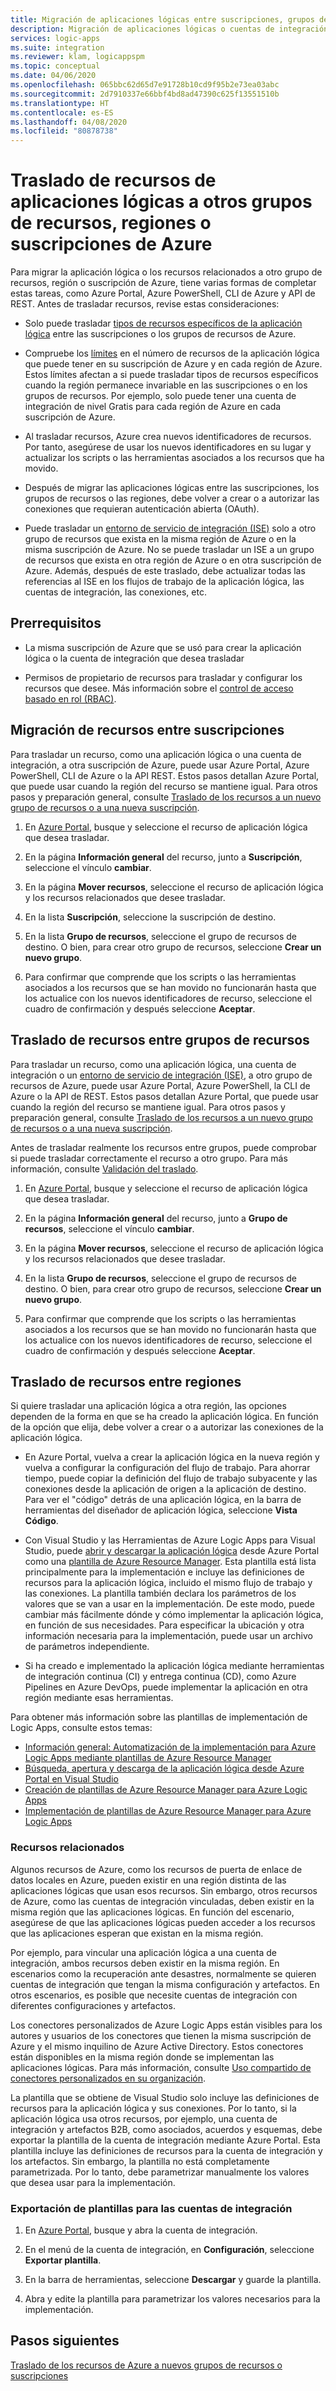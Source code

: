 ```yaml
---
title: Migración de aplicaciones lógicas entre suscripciones, grupos de recursos o regiones
description: Migración de aplicaciones lógicas o cuentas de integración a otras suscripciones de Azure, grupos de recursos o ubicaciones (regiones)
services: logic-apps
ms.suite: integration
ms.reviewer: klam, logicappspm
ms.topic: conceptual
ms.date: 04/06/2020
ms.openlocfilehash: 065bbc62d65d7e91728b10cd9f95b2e73ea03abc
ms.sourcegitcommit: 2d7910337e66bbf4bd8ad47390c625f13551510b
ms.translationtype: HT
ms.contentlocale: es-ES
ms.lasthandoff: 04/08/2020
ms.locfileid: "80878738"
---
```

# <a name="move-logic-app-resources-to-other-azure-resource-groups-regions-or-subscriptions"></a>Traslado de recursos de aplicaciones lógicas a otros grupos de recursos, regiones o suscripciones de Azure

Para migrar la aplicación lógica o los recursos relacionados a otro grupo de recursos, región o suscripción de Azure, tiene varias formas de completar estas tareas, como Azure Portal, Azure PowerShell, CLI de Azure y API de REST. Antes de trasladar recursos, revise estas consideraciones: 

* Solo puede trasladar [tipos de recursos específicos de la aplicación lógica](../azure-resource-manager/management/move-support-resources.md#microsoftlogic) entre las suscripciones o los grupos de recursos de Azure.

* Compruebe los [límites](../logic-apps/logic-apps-limits-and-config.md) en el número de recursos de la aplicación lógica que puede tener en su suscripción de Azure y en cada región de Azure. Estos límites afectan a si puede trasladar tipos de recursos específicos cuando la región permanece invariable en las suscripciones o en los grupos de recursos. Por ejemplo, solo puede tener una cuenta de integración de nivel Gratis para cada región de Azure en cada suscripción de Azure.

* Al trasladar recursos, Azure crea nuevos identificadores de recursos. Por tanto, asegúrese de usar los nuevos identificadores en su lugar y actualizar los scripts o las herramientas asociados a los recursos que ha movido.

* Después de migrar las aplicaciones lógicas entre las suscripciones, los grupos de recursos o las regiones, debe volver a crear o a autorizar las conexiones que requieran autenticación abierta (OAuth).

* Puede trasladar un [entorno de servicio de integración (ISE)](connect-virtual-network-vnet-isolated-environment-overview.md) solo a otro grupo de recursos que exista en la misma región de Azure o en la misma suscripción de Azure. No se puede trasladar un ISE a un grupo de recursos que exista en otra región de Azure o en otra suscripción de Azure. Además, después de este traslado, debe actualizar todas las referencias al ISE en los flujos de trabajo de la aplicación lógica, las cuentas de integración, las conexiones, etc.

## <a name="prerequisites"></a>Prerrequisitos

* La misma suscripción de Azure que se usó para crear la aplicación lógica o la cuenta de integración que desea trasladar

* Permisos de propietario de recursos para trasladar y configurar los recursos que desee. Más información sobre el [control de acceso basado en rol (RBAC)](../role-based-access-control/built-in-roles.md#owner).

<a name="move-subscription"></a>

## <a name="move-resources-between-subscriptions"></a>Migración de recursos entre suscripciones

Para trasladar un recurso, como una aplicación lógica o una cuenta de integración, a otra suscripción de Azure, puede usar Azure Portal, Azure PowerShell, CLI de Azure o la API REST. Estos pasos detallan Azure Portal, que puede usar cuando la región del recurso se mantiene igual. Para otros pasos y preparación general, consulte [Traslado de los recursos a un nuevo grupo de recursos o a una nueva suscripción](../azure-resource-manager/management/move-resource-group-and-subscription.md).

1. En [Azure Portal](https://portal.azure.com), busque y seleccione el recurso de aplicación lógica que desea trasladar.

1. En la página **Información general** del recurso, junto a **Suscripción**, seleccione el vínculo **cambiar**.

1. En la página **Mover recursos**, seleccione el recurso de aplicación lógica y los recursos relacionados que desee trasladar.

1. En la lista **Suscripción**, seleccione la suscripción de destino.

1. En la lista **Grupo de recursos**, seleccione el grupo de recursos de destino. O bien, para crear otro grupo de recursos, seleccione **Crear un nuevo grupo**.

1. Para confirmar que comprende que los scripts o las herramientas asociados a los recursos que se han movido no funcionarán hasta que los actualice con los nuevos identificadores de recurso, seleccione el cuadro de confirmación y después seleccione **Aceptar**.

<a name="move-resource-group"></a>

## <a name="move-resources-between-resource-groups"></a>Traslado de recursos entre grupos de recursos

Para trasladar un recurso, como una aplicación lógica, una cuenta de integración o un [entorno de servicio de integración (ISE)](connect-virtual-network-vnet-isolated-environment-overview.md), a otro grupo de recursos de Azure, puede usar Azure Portal, Azure PowerShell, la CLI de Azure o la API de REST. Estos pasos detallan Azure Portal, que puede usar cuando la región del recurso se mantiene igual. Para otros pasos y preparación general, consulte [Traslado de los recursos a un nuevo grupo de recursos o a una nueva suscripción](../azure-resource-manager/management/move-resource-group-and-subscription.md).

Antes de trasladar realmente los recursos entre grupos, puede comprobar si puede trasladar correctamente el recurso a otro grupo. Para más información, consulte [Validación del traslado](../azure-resource-manager/management/move-resource-group-and-subscription.md#validate-move).

1. En [Azure Portal](https://portal.azure.com), busque y seleccione el recurso de aplicación lógica que desea trasladar.

1. En la página **Información general** del recurso, junto a **Grupo de recursos**, seleccione el vínculo **cambiar**.

1. En la página **Mover recursos**, seleccione el recurso de aplicación lógica y los recursos relacionados que desee trasladar.

1. En la lista **Grupo de recursos**, seleccione el grupo de recursos de destino. O bien, para crear otro grupo de recursos, seleccione **Crear un nuevo grupo**.

1. Para confirmar que comprende que los scripts o las herramientas asociados a los recursos que se han movido no funcionarán hasta que los actualice con los nuevos identificadores de recurso, seleccione el cuadro de confirmación y después seleccione **Aceptar**.

<a name="move-location"></a>

## <a name="move-resources-between-regions"></a>Traslado de recursos entre regiones

Si quiere trasladar una aplicación lógica a otra región, las opciones dependen de la forma en que se ha creado la aplicación lógica. En función de la opción que elija, debe volver a crear o a autorizar las conexiones de la aplicación lógica.

* En Azure Portal, vuelva a crear la aplicación lógica en la nueva región y vuelva a configurar la configuración del flujo de trabajo. Para ahorrar tiempo, puede copiar la definición del flujo de trabajo subyacente y las conexiones desde la aplicación de origen a la aplicación de destino. Para ver el "código" detrás de una aplicación lógica, en la barra de herramientas del diseñador de aplicación lógica, seleccione **Vista Código**.

* Con Visual Studio y las Herramientas de Azure Logic Apps para Visual Studio, puede [abrir y descargar la aplicación lógica](../logic-apps/manage-logic-apps-with-visual-studio.md) desde Azure Portal como una [plantilla de Azure Resource Manager](../logic-apps/logic-apps-azure-resource-manager-templates-overview.md). Esta plantilla está lista principalmente para la implementación e incluye las definiciones de recursos para la aplicación lógica, incluido el mismo flujo de trabajo y las conexiones. La plantilla también declara los parámetros de los valores que se van a usar en la implementación. De este modo, puede cambiar más fácilmente dónde y cómo implementar la aplicación lógica, en función de sus necesidades. Para especificar la ubicación y otra información necesaria para la implementación, puede usar un archivo de parámetros independiente.

* Si ha creado e implementado la aplicación lógica mediante herramientas de integración continua (CI) y entrega continua (CD), como Azure Pipelines en Azure DevOps, puede implementar la aplicación en otra región mediante esas herramientas.

Para obtener más información sobre las plantillas de implementación de Logic Apps, consulte estos temas:

* [Información general: Automatización de la implementación para Azure Logic Apps mediante plantillas de Azure Resource Manager](../logic-apps/logic-apps-azure-resource-manager-templates-overview.md)
* [Búsqueda, apertura y descarga de la aplicación lógica desde Azure Portal en Visual Studio](../logic-apps/manage-logic-apps-with-visual-studio.md)
* [Creación de plantillas de Azure Resource Manager para Azure Logic Apps](../logic-apps/logic-apps-create-azure-resource-manager-templates.md)
* [Implementación de plantillas de Azure Resource Manager para Azure Logic Apps](../logic-apps/logic-apps-deploy-azure-resource-manager-templates.md)

### <a name="related-resources"></a>Recursos relacionados

Algunos recursos de Azure, como los recursos de puerta de enlace de datos locales en Azure, pueden existir en una región distinta de las aplicaciones lógicas que usan esos recursos. Sin embargo, otros recursos de Azure, como las cuentas de integración vinculadas, deben existir en la misma región que las aplicaciones lógicas. En función del escenario, asegúrese de que las aplicaciones lógicas pueden acceder a los recursos que las aplicaciones esperan que existan en la misma región.

Por ejemplo, para vincular una aplicación lógica a una cuenta de integración, ambos recursos deben existir en la misma región. En escenarios como la recuperación ante desastres, normalmente se quieren cuentas de integración que tengan la misma configuración y artefactos. En otros escenarios, es posible que necesite cuentas de integración con diferentes configuraciones y artefactos.

Los conectores personalizados de Azure Logic Apps están visibles para los autores y usuarios de los conectores que tienen la misma suscripción de Azure y el mismo inquilino de Azure Active Directory. Estos conectores están disponibles en la misma región donde se implementan las aplicaciones lógicas. Para más información, consulte [Uso compartido de conectores personalizados en su organización](https://docs.microsoft.com/connectors/custom-connectors/share).

La plantilla que se obtiene de Visual Studio solo incluye las definiciones de recursos para la aplicación lógica y sus conexiones. Por lo tanto, si la aplicación lógica usa otros recursos, por ejemplo, una cuenta de integración y artefactos B2B, como asociados, acuerdos y esquemas, debe exportar la plantilla de la cuenta de integración mediante Azure Portal. Esta plantilla incluye las definiciones de recursos para la cuenta de integración y los artefactos. Sin embargo, la plantilla no está completamente parametrizada. Por lo tanto, debe parametrizar manualmente los valores que desea usar para la implementación.

### <a name="export-templates-for-integration-accounts"></a>Exportación de plantillas para las cuentas de integración

1. En [Azure Portal](https://portal.azure.com), busque y abra la cuenta de integración.

1. En el menú de la cuenta de integración, en **Configuración**, seleccione **Exportar plantilla**.

1. En la barra de herramientas, seleccione **Descargar** y guarde la plantilla.

1. Abra y edite la plantilla para parametrizar los valores necesarios para la implementación.

## <a name="next-steps"></a>Pasos siguientes

[Traslado de los recursos de Azure a nuevos grupos de recursos o suscripciones](../azure-resource-manager/management/move-resource-group-and-subscription.md)
